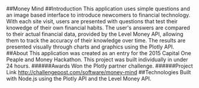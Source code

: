 ##Money Mind
##Introduction
This application uses simple questions and an image based interface to introduce newcomers to financial technology. With each site visit, users are presented with questions that test their knowedge of their own financial habits. The user's answers are compared to their actual financial data, provided by the Level Money API, allowing them to track the accuracy of their knowledge over time. The results are presented visually through charts and graphics using the Plotly API.
##About
This application was created as an entry for the 2015 Capital One Peaple and Money Hackathon. This project was built individually in under 24 hours.
######Awards
Won the Plotly partner challenge.
######Project Link
http://challengepost.com/software/money-mind
##Technologies
Built with Node.js using the Plotly API and the Level Money API.
